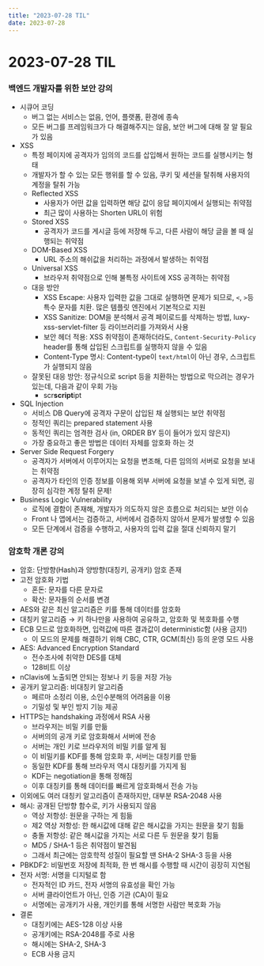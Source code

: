 ```yaml
---
title: "2023-07-28 TIL"
date: 2023-07-28
---
```


# 2023-07-28 TIL

### 백엔드 개발자를 위한 보안 강의

- 시큐어 코딩
  - 버그 없는 서비스는 없음, 언어, 플랫폼, 환경에 종속
  - 모든 버그를 프레임워크가 다 해결해주지는 않음, 보안 버그에 대해 잘 알 필요가 있음
- XSS
  - 특정 페이지에 공격자가 임의의 코드를 삽입해서 원하는 코드를 실행시키는 형태
  - 개발자가 할 수 있는 모든 행위를 할 수 있음, 쿠키 및 세션을 탈취해 사용자의 계정을 탈취 가능
  - Reflected XSS
    - 사용자가 어떤 값을 입력하면 해당 값이 응답 페이지에서 실행되는 취약점
    - 최근 많이 사용하는 Shorten URL이 위험
  - Stored XSS
    - 공격자가 코드를 게시글 등에 저장해 두고, 다른 사람이 해당 글을 볼 때 실행되는 취약점
  - DOM-Based XSS
    - URL 주소의 해쉬값을 처리하는 과정에서 발생하는 취약점
  - Universal XSS
    - 브라우저 취약점으로 인해 불특정 사이트에 XSS 공격하는 취약점
  - 대응 방안
    - XSS Escape: 사용자 입력한 값을 그대로 실행하면 문제가 되므로, `<`, `>`등 특수 문자를 치환. 많은 템플릿 엔진에서 기본적으로 지원
    - XSS Sanitize: DOM을 분석해서 공격 페이로드를 삭제하는 방법, luxy-xss-servlet-filter 등 라이브러리를 가져와서 사용
    - 보안 헤더 적용: XSS 취약점이 존재하더라도, `Content-Security-Policy` header를 통해 삽입된 스크립트를 실행하지 않을 수 있음
    - Content-Type 명시: Content-type이 `text/html`이 아닌 경우, 스크립트가 실행되지 않음
  - 잘못된 대응 방안: 정규식으로 script 등을 치환하는 방법으로 막으려는 경우가 있는데, 다음과 같이 우회 가능
    - scr**script**ipt
- SQL Injection
  - 서비스 DB Query에 공격자 구문이 삽입된 채 실행되는 보안 취약점
  - 정적인 쿼리는 prepared statement 사용
  - 동적인 쿼리는 엄격한 검사 (in, ORDER BY 등이 들어가 있지 않은지)
  - 가장 중요하고 좋은 방법은 데이터 자체를 암호화 하는 것
- Server Side Request Forgery
  - 공격자가 서버에서 이루어지는 요청을 변조해, 다른 임의의 서버로 요청을 보내는 취약점
  - 공격자가 타인의 인증 정보를 이용해 외부 서버에 요청을 보낼 수 있게 되면, 굉장히 심각한 계정 탈취 문제!
- Business Logic Vulnerability
  - 로직에 결함이 존재해, 개발자가 의도하지 않은 흐름으로 처리되는 보안 이슈
  - Front 나 앱에서는 검증하고, 서버에서 검증하지 않아서 문제가 발생할 수 있음
  - 모든 단계에서 검증을 수행하고, 사용자의 입력 값을 절대 신뢰하지 말기

### 암호학 개론 강의

- 암호: 단방향(Hash)과 양방향(대칭키, 공개키) 암호 존재
- 고전 암호화 기법
  - 혼돈: 문자를 다른 문자로
  - 확산: 문자들의 순서를 변경
- AES와 같은 최신 알고리즘은 키를 통해 데이터를 암호화
- 대칭키 알고리즘 → 키 하나만을 사용하여 공유하고, 암호화 및 복호화를 수행
- ECB 모드로 암호화하면, 입력값에 따른 결과값이 deterministic함 (사용 금지!)
  - 이 모드의 문제를 해결하기 위해 CBC, CTR, GCM(최신) 등의 운영 모드 사용
- AES: Advanced Encryption Standard
  - 전수조사에 취약한 DES를 대체
  - 128비트 이상
- nClavis에 노출되면 안되는 정보나 키 등을 저장 가능
- 공개키 알고리즘: 비대칭키 알고리즘
  - 페르마 소정리 이용, 소인수분해의 어려움을 이용
  - 기밀성 및 부인 방지 기능 제공
- HTTPS는 handshaking 과정에서 RSA 사용
  - 브라우저는 비밀 키를 만듦
  - 서버의의 공개 키로 암호화해서 서버에 전송
  - 서버는 개인 키로 브라우저의 비밀 키를 알게 됨
  - 이 비밀키를 KDF를 통해 암호화 후, 서버는 대칭키를 만듦
  - 동일한 KDF를 통해 브라우저 역시 대칭키를 가지게 됨
  - KDF는 negotiation을 통해 정해짐
  - 이후 대칭키를 통해 데이터를 빠르게 암호화해서 전송 가능
- 이외에도 여러 대칭키 알고리즘이 존재하지만, 대부분 RSA-2048 사용
- 해시: 공개된 단방향 함수로, 키가 사용되지 않음
  - 역상 저항성: 원문을 구하는 게 힘듦
  - 제2 역상 저항성: 한 해시값에 대해 같은 해시값을 가지는 원문을 찾기 힘듦
  - 충돌 저항성: 같은 해시값을 가지는 서로 다른 두 원문을 찾기 힘듦
  - MD5 / SHA-1 등은 취약점이 발견됨
  - 그래서 최근에는 암호학적 성질이 필요할 땐 SHA-2 SHA-3 등을 사용
- PBKDF2: 비밀번호 저장에 최적화, 한 번 해시를 수행할 때 시간이 굉장히 지연됨
- 전자 서명: 서명을 디지털로 함
  - 전자적인 ID 카드, 전자 서명의 유효성을 확인 가능
  - 서버 클라이언트가 아닌, 인증 기관 (CA)이 필요
  - 서명에는 공개키가 사용, 개인키를 통해 서명한 사람만 복호화 가능
- 결론
  - 대칭키에는 AES-128 이상 사용
  - 공개키에는 RSA-2048를 주로 사용
  - 해시에는 SHA-2, SHA-3
  - ECB 사용 금지
